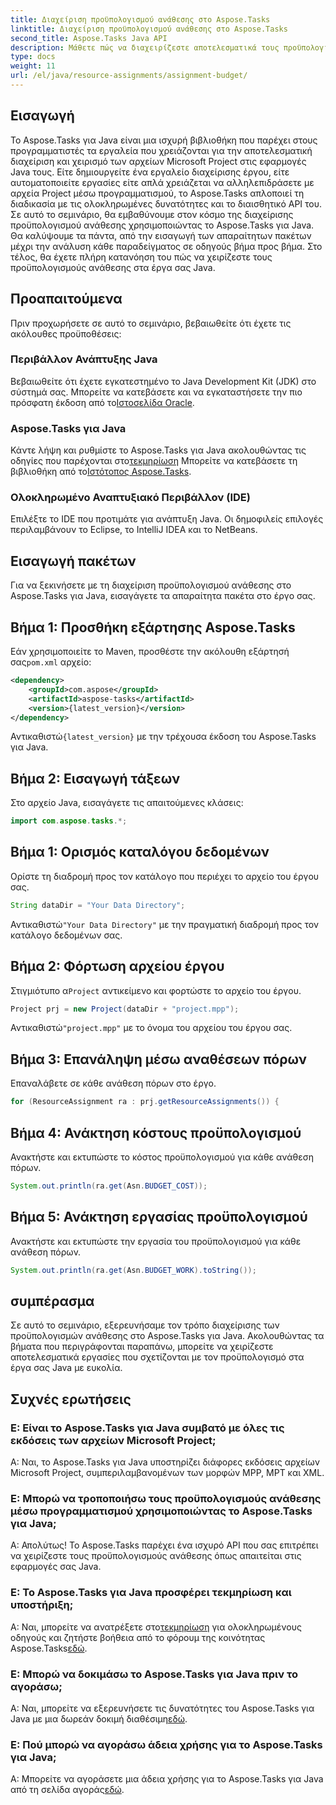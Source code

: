 ```yaml
---
title: Διαχείριση προϋπολογισμού ανάθεσης στο Aspose.Tasks
linktitle: Διαχείριση προϋπολογισμού ανάθεσης στο Aspose.Tasks
second_title: Aspose.Tasks Java API
description: Μάθετε πώς να διαχειρίζεστε αποτελεσματικά τους προϋπολογισμούς ανάθεσης σε Java χρησιμοποιώντας το Aspose.Tasks, μια ισχυρή βιβλιοθήκη για χειρισμό αρχείων Microsoft Project.
type: docs
weight: 11
url: /el/java/resource-assignments/assignment-budget/
---
```

## Εισαγωγή
Το Aspose.Tasks για Java είναι μια ισχυρή βιβλιοθήκη που παρέχει στους προγραμματιστές τα εργαλεία που χρειάζονται για την αποτελεσματική διαχείριση και χειρισμό των αρχείων Microsoft Project στις εφαρμογές Java τους. Είτε δημιουργείτε ένα εργαλείο διαχείρισης έργου, είτε αυτοματοποιείτε εργασίες είτε απλά χρειάζεται να αλληλεπιδράσετε με αρχεία Project μέσω προγραμματισμού, το Aspose.Tasks απλοποιεί τη διαδικασία με τις ολοκληρωμένες δυνατότητες και το διαισθητικό API του.
Σε αυτό το σεμινάριο, θα εμβαθύνουμε στον κόσμο της διαχείρισης προϋπολογισμού ανάθεσης χρησιμοποιώντας το Aspose.Tasks για Java. Θα καλύψουμε τα πάντα, από την εισαγωγή των απαραίτητων πακέτων μέχρι την ανάλυση κάθε παραδείγματος σε οδηγούς βήμα προς βήμα. Στο τέλος, θα έχετε πλήρη κατανόηση του πώς να χειρίζεστε τους προϋπολογισμούς ανάθεσης στα έργα σας Java.
## Προαπαιτούμενα
Πριν προχωρήσετε σε αυτό το σεμινάριο, βεβαιωθείτε ότι έχετε τις ακόλουθες προϋποθέσεις:
### Περιβάλλον Ανάπτυξης Java
 Βεβαιωθείτε ότι έχετε εγκατεστημένο το Java Development Kit (JDK) στο σύστημά σας. Μπορείτε να κατεβάσετε και να εγκαταστήσετε την πιο πρόσφατη έκδοση από το[Ιστοσελίδα Oracle](https://www.oracle.com/java/technologies/javase-jdk11-downloads.html).
### Aspose.Tasks για Java
 Κάντε λήψη και ρυθμίστε το Aspose.Tasks για Java ακολουθώντας τις οδηγίες που παρέχονται στο[τεκμηρίωση](https://reference.aspose.com/tasks/java/) Μπορείτε να κατεβάσετε τη βιβλιοθήκη από το[Ιστότοπος Aspose.Tasks](https://releases.aspose.com/tasks/java/).
### Ολοκληρωμένο Αναπτυξιακό Περιβάλλον (IDE)
Επιλέξτε το IDE που προτιμάτε για ανάπτυξη Java. Οι δημοφιλείς επιλογές περιλαμβάνουν το Eclipse, το IntelliJ IDEA και το NetBeans.
## Εισαγωγή πακέτων
Για να ξεκινήσετε με τη διαχείριση προϋπολογισμού ανάθεσης στο Aspose.Tasks για Java, εισαγάγετε τα απαραίτητα πακέτα στο έργο σας.
## Βήμα 1: Προσθήκη εξάρτησης Aspose.Tasks
 Εάν χρησιμοποιείτε το Maven, προσθέστε την ακόλουθη εξάρτησή σας`pom.xml` αρχείο:
```xml
<dependency>
    <groupId>com.aspose</groupId>
    <artifactId>aspose-tasks</artifactId>
    <version>{latest_version}</version>
</dependency>
```
 Αντικαθιστώ`{latest_version}` με την τρέχουσα έκδοση του Aspose.Tasks για Java.
## Βήμα 2: Εισαγωγή τάξεων
Στο αρχείο Java, εισαγάγετε τις απαιτούμενες κλάσεις:
```java
import com.aspose.tasks.*;
```

## Βήμα 1: Ορισμός καταλόγου δεδομένων
Ορίστε τη διαδρομή προς τον κατάλογο που περιέχει το αρχείο του έργου σας.
```java
String dataDir = "Your Data Directory";
```
 Αντικαθιστώ`"Your Data Directory"` με την πραγματική διαδρομή προς τον κατάλογο δεδομένων σας.
## Βήμα 2: Φόρτωση αρχείου έργου
 Στιγμιότυπο α`Project` αντικείμενο και φορτώστε το αρχείο του έργου.
```java
Project prj = new Project(dataDir + "project.mpp");
```
 Αντικαθιστώ`"project.mpp"` με το όνομα του αρχείου του έργου σας.
## Βήμα 3: Επανάληψη μέσω αναθέσεων πόρων
Επαναλάβετε σε κάθε ανάθεση πόρων στο έργο.
```java
for (ResourceAssignment ra : prj.getResourceAssignments()) {
```
## Βήμα 4: Ανάκτηση κόστους προϋπολογισμού
Ανακτήστε και εκτυπώστε το κόστος προϋπολογισμού για κάθε ανάθεση πόρων.
```java
System.out.println(ra.get(Asn.BUDGET_COST));
```
## Βήμα 5: Ανάκτηση εργασίας προϋπολογισμού
Ανακτήστε και εκτυπώστε την εργασία του προϋπολογισμού για κάθε ανάθεση πόρων.
```java
System.out.println(ra.get(Asn.BUDGET_WORK).toString());
```
## συμπέρασμα
Σε αυτό το σεμινάριο, εξερευνήσαμε τον τρόπο διαχείρισης των προϋπολογισμών ανάθεσης στο Aspose.Tasks για Java. Ακολουθώντας τα βήματα που περιγράφονται παραπάνω, μπορείτε να χειρίζεστε αποτελεσματικά εργασίες που σχετίζονται με τον προϋπολογισμό στα έργα σας Java με ευκολία.
## Συχνές ερωτήσεις
### Ε: Είναι το Aspose.Tasks για Java συμβατό με όλες τις εκδόσεις των αρχείων Microsoft Project;
Α: Ναι, το Aspose.Tasks για Java υποστηρίζει διάφορες εκδόσεις αρχείων Microsoft Project, συμπεριλαμβανομένων των μορφών MPP, MPT και XML.
### Ε: Μπορώ να τροποποιήσω τους προϋπολογισμούς ανάθεσης μέσω προγραμματισμού χρησιμοποιώντας το Aspose.Tasks για Java;
Α: Απολύτως! Το Aspose.Tasks παρέχει ένα ισχυρό API που σας επιτρέπει να χειρίζεστε τους προϋπολογισμούς ανάθεσης όπως απαιτείται στις εφαρμογές σας Java.
### Ε: Το Aspose.Tasks για Java προσφέρει τεκμηρίωση και υποστήριξη;
 Α: Ναι, μπορείτε να ανατρέξετε στο[τεκμηρίωση](https://reference.aspose.com/tasks/java/) για ολοκληρωμένους οδηγούς και ζητήστε βοήθεια από το φόρουμ της κοινότητας Aspose.Tasks[εδώ](https://forum.aspose.com/c/tasks/15).
### Ε: Μπορώ να δοκιμάσω το Aspose.Tasks για Java πριν το αγοράσω;
 Α: Ναι, μπορείτε να εξερευνήσετε τις δυνατότητες του Aspose.Tasks για Java με μια δωρεάν δοκιμή διαθέσιμη[εδώ](https://releases.aspose.com/).
### Ε: Πού μπορώ να αγοράσω άδεια χρήσης για το Aspose.Tasks για Java;
 Α: Μπορείτε να αγοράσετε μια άδεια χρήσης για το Aspose.Tasks για Java από τη σελίδα αγοράς[εδώ](https://purchase.aspose.com/buy).
